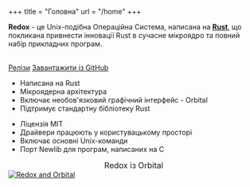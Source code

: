 +++
title = "Головна"
url = "/home"
+++
<div class="row install-row">
  <div class="col-md-8">
    <p class="pitch">
      <b>Redox</b> - це Unix-подібна Операційна Система, написана на <a style="color: inherit;" href="https://www.rust-lang.org/"><b>Rust</b></a>,
      що покликана привнести інновації Rust в сучасне мікроядро та повний набір прикладних програм.
    </p>
  </div>
  <div class="col-md-4 install-box">
    <br/>
    <a class="btn btn-primary" href="https://github.com/redox-os/redox/releases">Релізи</a>
    <a class="btn btn-default" href="https://github.com/redox-os/redox/">Завантажити із GitHub</a>
  </div>
</div>
<div class="row features">
  <div class="col-md-6">
    <ul class="laundry-list" style="margin-bottom: 0px;">
      <li>Написана на Rust</li>
      <li>Мікроядерна архітектура</li>
      <li>Включає необов'язковий графічний інтерфейс - Orbital</li>
      <li>Підтримує стандартну бібліотеку Rust</li>
    </ul>
  </div>
  <div class="col-md-6">
    <ul class="laundry-list">
      <li>Ліцензія MIT</li>
      <li>Драйвери працюють у користувацькому просторі</li>
      <li>Включає основні Unix-команди</li>
      <li>Порт Newlib для програм, написаних на C</li>
    </ul>
  </div>
</div>
<div class="row features">
  <div class="col-sm-12">
    <div style="font-size: 16px; text-align: center;">
      Redox із Orbital
    </div>
    <a href="img/redox-orbital/large.png">
      <picture>
        <source media="(min-width: 1300px)" srcset="img/redox-orbital/large.webp" type="image/webp">
        <source media="(min-width: 640px)" srcset="img/redox-orbital/medium.webp" type="image/webp">
        <source media="(min-width: 320px)" srcset="img/redox-orbital/medium.webp" type="image/webp">
        <source media="(min-width: 1300px)" srcset="img/redox-orbital/large.png" type="image/png">
        <source media="(min-width: 640px)" srcset="img/redox-orbital/medium.png" type="image/png">
        <source media="(min-width: 320px)" srcset="img/redox-orbital/small.png" type="image/png">
        <img src="img/redox-orbital/medium.png" class="img-responsive" alt="Redox and Orbital">
      </picture>
    </a>
  </div>
</div>
